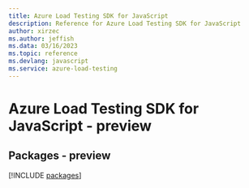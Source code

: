 ```yaml
---
title: Azure Load Testing SDK for JavaScript
description: Reference for Azure Load Testing SDK for JavaScript
author: xirzec
ms.author: jeffish
ms.data: 03/16/2023
ms.topic: reference
ms.devlang: javascript
ms.service: azure-load-testing
---
```

# Azure Load Testing SDK for JavaScript - preview
## Packages - preview
[!INCLUDE [packages](load-testing-index.md)]